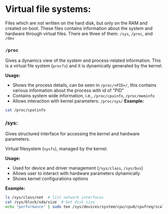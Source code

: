 # Virtual file systems:
Files which are not written on the hard disk, but only on the RAM and created on boot.
These files contains information about the system and hardware through virtual files.
There are three of them: `/sys`, `/proc`, and `/dev`

### `/proc`

Gives a dynamics view of the system and process-related information.
This is a virtual file system (`procfs`) and it is dynamically generated by the kernel.

**Usage:**

- Shows the process details, can be seen in `/proc/<PID>/`, this contains various information about the process with id of "PID"
- Contains system wide information, i.e.,  `/proc/cpuinfo`, `/proc/meminfo`
- Allows interaction with kernel parameters: `/proc/sys/`
**Example:**
```bash
cat /proc/cputinfo
```

### /sys:

Gives structured interface for accessing the kernel and hardware parameters.

Virtual filesystem (`sysfs`), managed by the kernel.


**Usage:**
- Used for device and driver management (`/sys/class`, `/sys/bus`)
- Allows user to interact with hardware parameters dynamically
- Shows kernel configurations options

**Example:**
```bash
ls /sys/class/net  # list network interfaces
cat /sys/block/sda/size  # Get disk size
echo "performance" | sudo tee /sys/devices/system/cpu/cpu0/cpufreq/scaling_governor  # Set cpu governer
```
